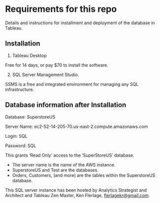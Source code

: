 # Requirements for this repo
Details and instructions for installment and deployment of the database in Tableau.

## Installation
1. Tableau Desktop

Free for 14 days, or pay $70 to install the software.

2. SQL Server Management Studio.

SSMS is a free and integrated environment for managing any SQL infrastructure. 

## Database information after Installation
Database: SuperstoreUS

Server Name: ec2-52-14-205-70.us-east-2.compute.amazonaws.com

Login: SQL

Password: SQL

This grants ‘Read Only’ access to the ‘SuperStoreUS’ database. 
- The server name is the name of the AWS instance. 
- SuperstoreUS and Test are the databases.
- Orders, Customers, (and more) are the tables within the SuperstoreUS database.

This SQL server instance has been hosted by Analytics Strategist and Architect and Tableau Zen Master, 
Ken Flerlage, flerlagekr@gmail.com.
